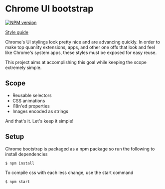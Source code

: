 Chrome UI bootstrap
================

[![NPM version](https://badge.fury.io/js/chrome-bootstrap.svg)](http://badge.fury.io/js/chrome-bootstrap)

[Style guide](http://roykolak.github.com/chrome-bootstrap/)

Chrome's UI stylings look pretty nice and are advancing quickly. In order to make top quanlity extensions, apps, and other one offs that look and feel like Chrome's system apps, these styles must be exposed for easy reuse.

This project aims at accomplishing this goal while keeping the scope extremely simple.

Scope
----------------

* Reusable selectors
* CSS animations
* I18n'ed properties
* Images encoded as strings

And that's it. Let's keep it simple!

Setup
---------------

Chrome bootstrap is packaged as a npm package so run the following to install dependencies

    $ npm install

To compile css with each less change, use the start command

    $ npm start
